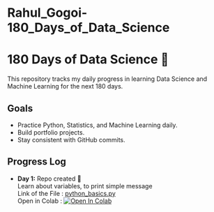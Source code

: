 # Rahul_Gogoi-180_Days_of_Data_Science

# 180 Days of Data Science 🚀

This repository tracks my daily progress in learning Data Science and Machine Learning for the next 180 days.

## Goals
- Practice Python, Statistics, and Machine Learning daily.
- Build portfolio projects.
- Stay consistent with GitHub commits.

## Progress Log
- **Day 1:** Repo created 🎉<br>
  Learn about variables, to print simple message<br>
  Link of the File : [python_basics.py](python_basics.py)<br>
  Open in Colab : [![Open In Colab](https://colab.research.google.com/assets/colab-badge.svg)](https://colab.research.google.com/github/YourUsername/Rahul_Gogoi-180_Days_of_Data_Science/blob/main/Day1/python_basics.ipynb)
